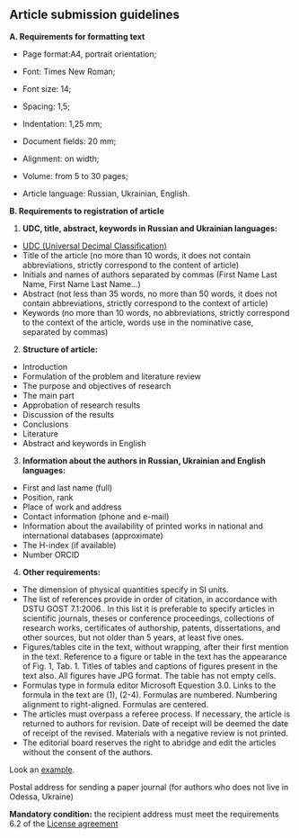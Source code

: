 ## Article submission guidelines

**А. Requirements for formatting text**

 - Page format:A4, portrait orientation;

 - Font: Times New Roman;

 - Font size: 14;

 - Spacing: 1,5;

 - Indentation: 1,25 mm;

 - Document fields: 20 mm;

 - Alignment: on width;

 - Volume: from 5 to 30 pages;

 - Article language: Russian, Ukrainian, English.

**B. Requirements to registration of article**

1. **UDC, title, abstract, keywords in Russian and Ukrainian languages:**
  - [UDC (Universal Decimal Classification)](http://www.udcsummary.info/php/index.php)
  - Title of the article (no more than 10 words, it does not contain abbreviations, strictly correspond to the content of article)
  - Initials and names of authors separated by commas (First Name Last Name, First Name Last Name…)
  - Abstract (not less than 35 words, no more than 50 words, it does not contain abbreviations, strictly correspond to the context of article)
  - Keywords (no more than 10 words, no abbreviations, strictly correspond to the context of the article, words use in the nominative case, separated by commas)

2. **Structure of article:**
  - Introduction
  - Formulation of the problem and literature review
  - The purpose and objectives of research
  - The main part
  - Approbation of research results
  - Discussion of the results
  - Conclusions
  - Literature
  - Abstract and keywords in English

3. **Information about the authors in Russian, Ukrainian and English languages:**
  - First and last name (full)
  - Position, rank
  - Place of work and address
  - Contact information (phone and e-mail)
  - Information about the availability of printed works in national and international databases (approximate)
  - The H-index (if available)
  - Number ORCID

4. **Other requirements:**
  - The dimension of physical quantities specify in SI units.
  - The list of references provide in order of citation, in accordance with DSTU GOST 7.1:2006.. In this list it is preferable to specify articles in scientific journals, theses or conference proceedings, collections of research works, certificates of authorship, patents, dissertations, and other sources, but not older than 5 years, at least five ones.
  - Figures/tables cite in the text, without wrapping, after their first mention in the text. Reference to a figure or table in the text has the appearance of Fig. 1, Tab. 1. Titles of tables and captions of figures present in the text also. All figures have JPG format. The table has not empty cells.
  - Formulas type in formula editor Microsoft Equestion 3.0. Links to the formula in the text are (1), (2-4). Formulas are numbered. Numbering alignment to right-aligned. Formulas are centered.
  - The articles must overpass a referee process. If necessary, the article is returned to authors for revision. Date of receipt will be deemed the date of receipt of the revised. Materials with a negative review is not printed.
  - The editorial board reserves the right to abridge and edit the articles without the consent of the authors.

Look an [example](docs/example.pdf).

Postal address for sending a paper journal (for authors who does not live in Odessa, Ukraine)

**Mandatory condition:** the recipient address must meet the requirements 6.2 of the [License agreement](docs/Litsenzionny_dogovor.doc)